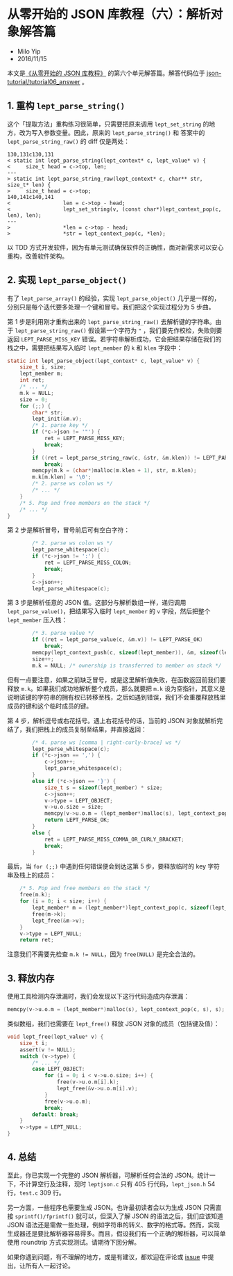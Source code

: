 # 从零开始的 JSON 库教程（六）：解析对象解答篇

* Milo Yip
* 2016/11/15

本文是[《从零开始的 JSON 库教程》](https://zhuanlan.zhihu.com/json-tutorial)
的第六个单元解答篇。解答代码位于 [json-tutorial/tutorial06_answer](https://github.com/miloyip/json-tutorial/blob/master/tutorial06_answer)
。

## 1. 重构 `lept_parse_string()`

这个「提取方法」重构练习很简单，只需要把原来调用 `lept_set_string` 的地方，改为写入参数变量。因此，原来的 `lept_parse_string()` 和 答案中的 `lept_parse_string_raw()` 的
diff 仅是两处：

~~~
130,131c130,131
< static int lept_parse_string(lept_context* c, lept_value* v) {
<     size_t head = c->top, len;
---
> static int lept_parse_string_raw(lept_context* c, char** str, size_t* len) {
>     size_t head = c->top;
140,141c140,141
<                 len = c->top - head;
<                 lept_set_string(v, (const char*)lept_context_pop(c, len), len);
---
>                 *len = c->top - head;
>                 *str = lept_context_pop(c, *len);
~~~

以 TDD 方式开发软件，因为有单元测试确保软件的正确性，面对新需求可以安心重构，改善软件架构。

## 2. 实现 `lept_parse_object()`

有了 `lept_parse_array()` 的经验，实现 `lept_parse_object()` 几乎是一样的，分别只是每个迭代要多处理一个键和冒号。我们把这个实现过程分为 5 步曲。

第 1 步是利用刚才重构出来的 `lept_parse_string_raw()` 去解析键的字符串。由于 `lept_parse_string_raw()` 假设第一个字符为 `"`
，我们要先作校检，失败则要返回 `LEPT_PARSE_MISS_KEY` 错误。若字符串解析成功，它会把结果存储在我们的栈之中，需要把结果写入临时 `lept_member` 的 `k` 和 `klen` 字段中：

~~~c
static int lept_parse_object(lept_context* c, lept_value* v) {
    size_t i, size;
    lept_member m;
    int ret;
    /* ... */
    m.k = NULL;
    size = 0;
    for (;;) {
        char* str;
        lept_init(&m.v);
        /* 1. parse key */
        if (*c->json != '"') {
            ret = LEPT_PARSE_MISS_KEY;
            break;
        }
        if ((ret = lept_parse_string_raw(c, &str, &m.klen)) != LEPT_PARSE_OK)
            break;
        memcpy(m.k = (char*)malloc(m.klen + 1), str, m.klen);
        m.k[m.klen] = '\0';
        /* 2. parse ws colon ws */
        /* ... */
    }
    /* 5. Pop and free members on the stack */
    /* ... */
}
~~~

第 2 步是解析冒号，冒号前后可有空白字符：

~~~c
        /* 2. parse ws colon ws */
        lept_parse_whitespace(c);
        if (*c->json != ':') {
            ret = LEPT_PARSE_MISS_COLON;
            break;
        }
        c->json++;
        lept_parse_whitespace(c);
~~~

第 3 步是解析任意的 JSON 值。这部分与解析数组一样，递归调用 `lept_parse_value()`，把结果写入临时 `lept_member` 的 `v` 字段，然后把整个 `lept_member` 压入栈：

~~~c
        /* 3. parse value */
        if ((ret = lept_parse_value(c, &m.v)) != LEPT_PARSE_OK)
            break;
        memcpy(lept_context_push(c, sizeof(lept_member)), &m, sizeof(lept_member));
        size++;
        m.k = NULL; /* ownership is transferred to member on stack */
~~~

但有一点要注意，如果之前缺乏冒号，或是这里解析值失败，在函数返回前我们要释放 `m.k`。如果我们成功地解析整个成员，那么就要把 `m.k`
设为空指针，其意义是说明该键的字符串的拥有权已转移至栈，之后如遇到错误，我们不会重覆释放栈里成员的键和这个临时成员的键。

第 4 步，解析逗号或右花括号。遇上右花括号的话，当前的 JSON 对象就解析完结了，我们把栈上的成员复制至结果，并直接返回：

~~~c
        /* 4. parse ws [comma | right-curly-brace] ws */
        lept_parse_whitespace(c);
        if (*c->json == ',') {
            c->json++;
            lept_parse_whitespace(c);
        }
        else if (*c->json == '}') {
            size_t s = sizeof(lept_member) * size;
            c->json++;
            v->type = LEPT_OBJECT;
            v->u.o.size = size;
            memcpy(v->u.o.m = (lept_member*)malloc(s), lept_context_pop(c, s), s);
            return LEPT_PARSE_OK;
        }
        else {
            ret = LEPT_PARSE_MISS_COMMA_OR_CURLY_BRACKET;
            break;
        }
~~~

最后，当 `for (;;)` 中遇到任何错误便会到达这第 5 步，要释放临时的 key 字符串及栈上的成员：

~~~c
    /* 5. Pop and free members on the stack */
    free(m.k);
    for (i = 0; i < size; i++) {
        lept_member* m = (lept_member*)lept_context_pop(c, sizeof(lept_member));
        free(m->k);
        lept_free(&m->v);
    }
    v->type = LEPT_NULL;
    return ret;
~~~

注意我们不需要先检查 `m.k != NULL`，因为 `free(NULL)` 是完全合法的。

## 3. 释放内存

使用工具检测内存泄漏时，我们会发现以下这行代码造成内存泄漏：

~~~c
memcpy(v->u.o.m = (lept_member*)malloc(s), lept_context_pop(c, s), s);
~~~

类似数组，我们也需要在 `lept_free()` 释放 JSON 对象的成员（包括键及值）：

~~~c
void lept_free(lept_value* v) {
    size_t i;
    assert(v != NULL);
    switch (v->type) {
        /* ... */
        case LEPT_OBJECT:
            for (i = 0; i < v->u.o.size; i++) {
                free(v->u.o.m[i].k);
                lept_free(&v->u.o.m[i].v);
            }
            free(v->u.o.m);
            break;
        default: break;
    }
    v->type = LEPT_NULL;
}
~~~

## 4. 总结

至此，你已实现一个完整的 JSON 解析器，可解析任何合法的 JSON。统计一下，不计算空行及注释，现时 `leptjson.c` 只有 405 行代码，`lept_json.h` 54 行，`test.c` 309 行。

另一方面，一些程序也需要生成 JSON。也许最初读者会以为生成 JSON 只需直接 `sprintf()/fprintf()` 就可以，但深入了解 JSON 的语法之后，我们应该知道 JSON
语法还是需做一些处理，例如字符串的转义、数字的格式等。然而，实现生成器还是要比解析器容易得多。而且，假设我们有一个正确的解析器，可以简单使用 roundtrip 方式实现测试。请期待下回分解。

如果你遇到问题，有不理解的地方，或是有建议，都欢迎在评论或 [issue](https://github.com/miloyip/json-tutorial/issues) 中提出，让所有人一起讨论。
